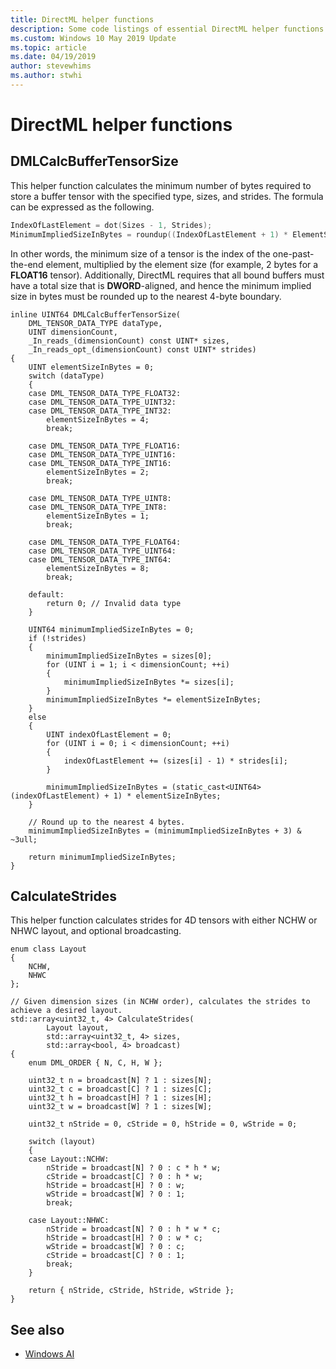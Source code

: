 ```yaml
---
title: DirectML helper functions
description: Some code listings of essential DirectML helper functions.
ms.custom: Windows 10 May 2019 Update
ms.topic: article
ms.date: 04/19/2019
author: stevewhims
ms.author: stwhi
---
```


# DirectML helper functions

## DMLCalcBufferTensorSize

This helper function calculates the minimum number of bytes required to store a buffer tensor with the specified type, sizes, and strides. The formula can be expressed as the following.

```cpp
IndexOfLastElement = dot(Sizes - 1, Strides);
MinimumImpliedSizeInBytes = roundup((IndexOfLastElement + 1) * ElementSizeInBytes, 4)
```

In other words, the minimum size of a tensor is the index of the one-past-the-end element, multiplied by the element size (for example, 2 bytes for a **FLOAT16** tensor). Additionally, DirectML requires that all bound buffers must have a total size that is **DWORD**-aligned, and hence the minimum implied size in bytes must be rounded up to the nearest 4-byte boundary.

```cppwinrt
inline UINT64 DMLCalcBufferTensorSize(
    DML_TENSOR_DATA_TYPE dataType,
    UINT dimensionCount,
    _In_reads_(dimensionCount) const UINT* sizes,
    _In_reads_opt_(dimensionCount) const UINT* strides)
{
    UINT elementSizeInBytes = 0;
    switch (dataType)
    {
    case DML_TENSOR_DATA_TYPE_FLOAT32:
    case DML_TENSOR_DATA_TYPE_UINT32:
    case DML_TENSOR_DATA_TYPE_INT32:
        elementSizeInBytes = 4;
        break;

    case DML_TENSOR_DATA_TYPE_FLOAT16:
    case DML_TENSOR_DATA_TYPE_UINT16:
    case DML_TENSOR_DATA_TYPE_INT16:
        elementSizeInBytes = 2;
        break;

    case DML_TENSOR_DATA_TYPE_UINT8:
    case DML_TENSOR_DATA_TYPE_INT8:
        elementSizeInBytes = 1;
        break;

    case DML_TENSOR_DATA_TYPE_FLOAT64:
    case DML_TENSOR_DATA_TYPE_UINT64:
    case DML_TENSOR_DATA_TYPE_INT64:
        elementSizeInBytes = 8;
        break;

    default:
        return 0; // Invalid data type
    }

    UINT64 minimumImpliedSizeInBytes = 0;
    if (!strides)
    {
        minimumImpliedSizeInBytes = sizes[0];
        for (UINT i = 1; i < dimensionCount; ++i)
        {
            minimumImpliedSizeInBytes *= sizes[i];
        }
        minimumImpliedSizeInBytes *= elementSizeInBytes;
    }
    else
    {
        UINT indexOfLastElement = 0;
        for (UINT i = 0; i < dimensionCount; ++i)
        {
            indexOfLastElement += (sizes[i] - 1) * strides[i];
        }

        minimumImpliedSizeInBytes = (static_cast<UINT64>(indexOfLastElement) + 1) * elementSizeInBytes;
    }

    // Round up to the nearest 4 bytes.
    minimumImpliedSizeInBytes = (minimumImpliedSizeInBytes + 3) & ~3ull;

    return minimumImpliedSizeInBytes;
}
```

## CalculateStrides

This helper function calculates strides for 4D tensors with either NCHW or NHWC layout, and optional broadcasting.

```cppwinrt
enum class Layout
{
    NCHW,
    NHWC
};

// Given dimension sizes (in NCHW order), calculates the strides to achieve a desired layout.
std::array<uint32_t, 4> CalculateStrides(
        Layout layout, 
        std::array<uint32_t, 4> sizes, 
        std::array<bool, 4> broadcast)
{
    enum DML_ORDER { N, C, H, W };

    uint32_t n = broadcast[N] ? 1 : sizes[N];
    uint32_t c = broadcast[C] ? 1 : sizes[C];
    uint32_t h = broadcast[H] ? 1 : sizes[H];
    uint32_t w = broadcast[W] ? 1 : sizes[W];

    uint32_t nStride = 0, cStride = 0, hStride = 0, wStride = 0;

    switch (layout)
    {
    case Layout::NCHW:
        nStride = broadcast[N] ? 0 : c * h * w;
        cStride = broadcast[C] ? 0 : h * w;
        hStride = broadcast[H] ? 0 : w;
        wStride = broadcast[W] ? 0 : 1;
        break;

    case Layout::NHWC:
        nStride = broadcast[N] ? 0 : h * w * c;
        hStride = broadcast[H] ? 0 : w * c;
        wStride = broadcast[W] ? 0 : c;
        cStride = broadcast[C] ? 0 : 1;
        break;
    }

    return { nStride, cStride, hStride, wStride };
}
```

## See also

* [Windows AI](../index.yml)

